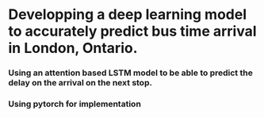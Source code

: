 <h1>Developping a deep learning model to accurately predict bus time arrival in London, Ontario. </h1>

<h3>Using an attention based LSTM model to be able to predict the delay on the arrival on the next stop.  </h3>

<h3>Using pytorch for implementation</h3>
